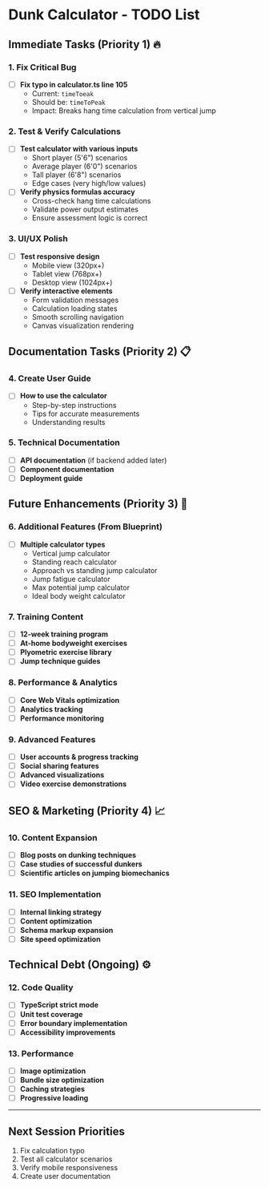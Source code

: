 # Dunk Calculator - TODO List

## Immediate Tasks (Priority 1) 🔥

### 1. Fix Critical Bug
- [ ] **Fix typo in calculator.ts line 105**
  - Current: `timeToeak` 
  - Should be: `timeToPeak`
  - Impact: Breaks hang time calculation from vertical jump

### 2. Test & Verify Calculations
- [ ] **Test calculator with various inputs**
  - Short player (5'6") scenarios
  - Average player (6'0") scenarios  
  - Tall player (6'8") scenarios
  - Edge cases (very high/low values)
- [ ] **Verify physics formulas accuracy**
  - Cross-check hang time calculations
  - Validate power output estimates
  - Ensure assessment logic is correct

### 3. UI/UX Polish
- [ ] **Test responsive design**
  - Mobile view (320px+)
  - Tablet view (768px+)
  - Desktop view (1024px+)
- [ ] **Verify interactive elements**
  - Form validation messages
  - Calculation loading states
  - Smooth scrolling navigation
  - Canvas visualization rendering

## Documentation Tasks (Priority 2) 📋

### 4. Create User Guide
- [ ] **How to use the calculator**
  - Step-by-step instructions
  - Tips for accurate measurements
  - Understanding results

### 5. Technical Documentation
- [ ] **API documentation** (if backend added later)
- [ ] **Component documentation**
- [ ] **Deployment guide**

## Future Enhancements (Priority 3) 🚀

### 6. Additional Features (From Blueprint)
- [ ] **Multiple calculator types**
  - Vertical jump calculator
  - Standing reach calculator
  - Approach vs standing jump calculator
  - Jump fatigue calculator
  - Max potential jump calculator
  - Ideal body weight calculator

### 7. Training Content
- [ ] **12-week training program**
- [ ] **At-home bodyweight exercises**
- [ ] **Plyometric exercise library**
- [ ] **Jump technique guides**

### 8. Performance & Analytics
- [ ] **Core Web Vitals optimization**
- [ ] **Analytics tracking**
- [ ] **Performance monitoring**

### 9. Advanced Features
- [ ] **User accounts & progress tracking**
- [ ] **Social sharing features**
- [ ] **Advanced visualizations**
- [ ] **Video exercise demonstrations**

## SEO & Marketing (Priority 4) 📈

### 10. Content Expansion
- [ ] **Blog posts on dunking techniques**
- [ ] **Case studies of successful dunkers**
- [ ] **Scientific articles on jumping biomechanics**

### 11. SEO Implementation
- [ ] **Internal linking strategy**
- [ ] **Content optimization**
- [ ] **Schema markup expansion**
- [ ] **Site speed optimization**

## Technical Debt (Ongoing) ⚙️

### 12. Code Quality
- [ ] **TypeScript strict mode**
- [ ] **Unit test coverage**
- [ ] **Error boundary implementation**
- [ ] **Accessibility improvements**

### 13. Performance
- [ ] **Image optimization**
- [ ] **Bundle size optimization**
- [ ] **Caching strategies**
- [ ] **Progressive loading**

---

## Next Session Priorities
1. Fix calculation typo
2. Test all calculator scenarios
3. Verify mobile responsiveness
4. Create user documentation